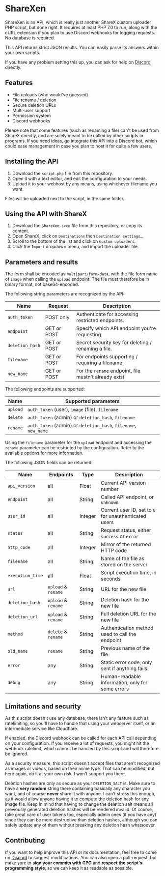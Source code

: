 # ShareXen

ShareXen is an API, which is really just another ShareX custom uploader PHP script, but done right. It requires at least PHP 7.0 to run, along with the cURL extension if you plan to use Discord webhooks for logging requests. No database is required.

This API returns strict JSON results. You can easily parse its answers within your own scripts.

If you have any problem setting this up, you can ask for help on [Discord](https://discordapp.com/invite/bn) directly.

## Features

* File uploads (who would've guessed)
* File rename / deletion
* Secure deletion URLs
* Multi-user support
* Permission system
* Discord webhooks

Please note that some features (such as renaming a file) can't be used from ShareX directly, and are solely meant to be called by other scripts or programs. If you need ideas, go integrate this API into a Discord bot, which could ease management in case you plan to host it for quite a few users.

## Installing the API

1. Download the `script.php` file from this repository.
2. Open it with a text editor, and edit the configuration to your needs.
3. Upload it to your webhost by any means, using whichever filename you want.

Files will be uploaded next to the script, in the same folder.

## Using the API with ShareX

1. Download the `ShareXen.sxcu` file from this repository, or copy its content.
2. Open ShareX, click on `Destinations` then `Destination settings…`.
3. Scroll to the bottom of the list and click on `Custom uploaders`.
4. Click the `Import` dropdown menu, and import the uploader file.

## Parameters and results

The form shall be encoded as `multipart/form-data`, with the file form name of `image` when calling the `upload` endpoint. The file must therefore be in binary format, not base64-encoded.

The following string parameters are recognized by the API:

| Name            | Request     | Description                                            |
| --------------- | ----------- | ------------------------------------------------------ |
| `auth_token`    | POST only   | Authenticate for accessing restricted endpoints.       |
| `endpoint`      | GET or POST | Specify which API endpoint you're requesting.          |
| `deletion_hash` | GET or POST | Secret security key for deleting / renaming a file.    |
| `filename`      | GET or POST | For endpoints supporting / requiring a filename.       |
| `new_name`      | GET or POST | For the `rename` endpoint, file mustn't already exist. |

The following endpoints are supported:

| Name     | Supported parameters                                            |
| -------- | --------------------------------------------------------------- |
| `upload` | `auth_token` (user), `image` (file), `filename`                 |
| `delete` | `auth_token` (admin) or `deletion_hash`, `filename`             |
| `rename` | `auth_token` (admin) or `deletion_hash`, `filename`, `new_name` |

Using the `filename` parameter for the `upload` endpoint and accessing the `rename` parameter can be restricted by the configuration. Refer to the available options for more information.

The following JSON fields can be returned:

| Name             | Endpoints           | Type    | Description                                           |
| ---------------- | ------------------- | ------- | ----------------------------------------------------- |
| `api_version`    | all                 | Float   | Current API version number                            |
| `endpoint`       | all                 | String  | Called API endpoint, or `unknown`                     |
| `user_id`        | all                 | Integer | Current user ID, set to `0` for unauthenticated users |
| `status`         | all                 | String  | Request status, either `success` or `error`           |
| `http_code`      | all                 | Integer | Mirror of the returned HTTP code                      |
| `filename`       | all                 | String  | Name of the file as stored on the server              |
| `execution_time` | all                 | Float   | Script execution time, in seconds                     |
| `url`            | `upload` & `rename` | String  | URL for the new file                                  |
| `deletion_hash`  | `upload` & `rename` | String  | Deletion hash for the new file                        |
| `deletion_url`   | `upload` & `rename` | String  | Full deletion URL for the new file                    |
| `method`         | `delete` & `rename` | String  | Authentication method used to call the endpoint       |
| `old_name`       | `rename`            | String  | Previous name of the file                             |
| `error`          | any                 | String  | Static error code, only sent if anything fails        |
| `debug`          | any                 | String  | Human-readable information, only for some errors      |

## Limitations and security

As this script doesn't use any database, there isn't any feature such as ratelimiting, so you'll have to handle that using your webserver itself, or an intermediate service like Cloudflare.

If enabled, the Discord webhook can be called for each API call depending on your configuration. If you receive a lot of requests, you might hit the webhook ratelimit, which cannot be handled by this script and will therefore be ignored.

As a security measure, this script doesn't accept files that aren't recognized as images or videos, based on their mime type. That can be modified, but here again, do it at your own risk, I won't support you there.

Deletion hashes are only as secure as your `DELETION_SALT` is. Make sure to have a **very random** string there containing basically any character you want, and of course **never** share it with anyone. I can't stress this enough, as it would allow anyone having it to compute the deletion hash for any image file. Keep in mind that having to change the deletion salt means all previously generated deletion hashes will be rendered invalid. Of course, take great care of user tokens too, especially admin ones (if you have any) since they can be more destructive than deletion hashes, although you can safely update any of them without breaking any deletion hash whatsoever.

## Contributing

If you want to help improve this API or its documentation, feel free to come on [Discord](https://discordapp.com/invite/bn) to suggest modifications. You can also open a pull-request, but make sure to **sign your commits with GPG** and **respect the script's programming style**, so we can keep it as readable as possible.